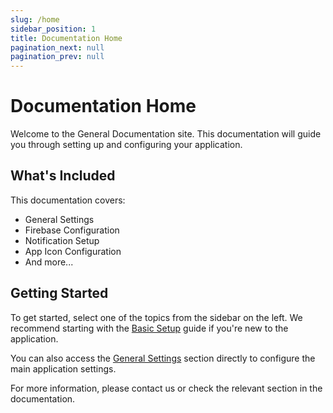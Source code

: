```yaml
---
slug: /home
sidebar_position: 1
title: Documentation Home
pagination_next: null
pagination_prev: null
---
```


# Documentation Home

Welcome to the General Documentation site. This documentation will guide you through setting up and configuring your application.

## What's Included

This documentation covers:

- General Settings
- Firebase Configuration
- Notification Setup
- App Icon Configuration
- And more...

## Getting Started

To get started, select one of the topics from the sidebar on the left. We recommend starting with the [Basic Setup](./GeneralSettings/basicsetup.md) guide if you're new to the application.

You can also access the [General Settings](./general-settings) section directly to configure the main application settings.

For more information, please contact us or check the relevant section in the documentation.
